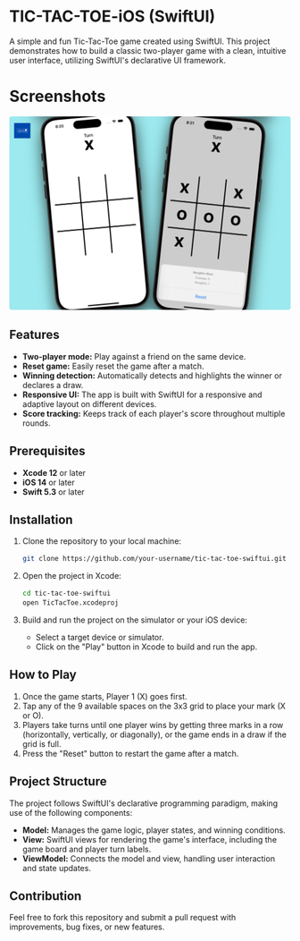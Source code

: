 # TIC-TAC-TOE-iOS (SwiftUI)

A simple and fun Tic-Tac-Toe game created using SwiftUI. This project demonstrates how to build a classic two-player game with a clean, intuitive user interface, utilizing SwiftUI's declarative UI framework.

# Screenshots

![image](https://github.com/RenuckaM/TIC-TAC-TOE-iOS/blob/main/Tic-tac-toe-2.jpg?raw=true![image](https://github.com/user-attachments/assets/b56b4018-7a7e-46f3-80a1-877c10540f6e)
)

## Features

- **Two-player mode:** Play against a friend on the same device.
- **Reset game:** Easily reset the game after a match.
- **Winning detection:** Automatically detects and highlights the winner or declares a draw.
- **Responsive UI:** The app is built with SwiftUI for a responsive and adaptive layout on different devices.
- **Score tracking:** Keeps track of each player's score throughout multiple rounds.

## Prerequisites

- **Xcode 12** or later
- **iOS 14** or later
- **Swift 5.3** or later

## Installation

1. Clone the repository to your local machine:
   ```bash
   git clone https://github.com/your-username/tic-tac-toe-swiftui.git
   ```

2. Open the project in Xcode:
   ```bash
   cd tic-tac-toe-swiftui
   open TicTacToe.xcodeproj
   ```

3. Build and run the project on the simulator or your iOS device:
   - Select a target device or simulator.
   - Click on the "Play" button in Xcode to build and run the app.

## How to Play

1. Once the game starts, Player 1 (X) goes first.
2. Tap any of the 9 available spaces on the 3x3 grid to place your mark (X or O).
3. Players take turns until one player wins by getting three marks in a row (horizontally, vertically, or diagonally), or the game ends in a draw if the grid is full.
4. Press the "Reset" button to restart the game after a match.

## Project Structure

The project follows SwiftUI's declarative programming paradigm, making use of the following components:

- **Model:** Manages the game logic, player states, and winning conditions.
- **View:** SwiftUI views for rendering the game's interface, including the game board and player turn labels.
- **ViewModel:** Connects the model and view, handling user interaction and state updates.

## Contribution

Feel free to fork this repository and submit a pull request with improvements, bug fixes, or new features.



